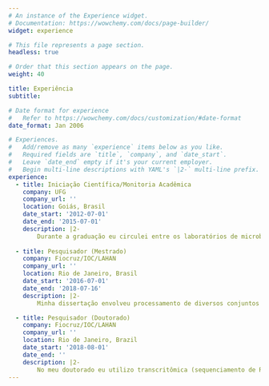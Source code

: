 ```yaml
---
# An instance of the Experience widget.
# Documentation: https://wowchemy.com/docs/page-builder/
widget: experience

# This file represents a page section.
headless: true

# Order that this section appears on the page.
weight: 40

title: Experiência
subtitle:

# Date format for experience
#   Refer to https://wowchemy.com/docs/customization/#date-format
date_format: Jan 2006

# Experiences.
#   Add/remove as many `experience` items below as you like.
#   Required fields are `title`, `company`, and `date_start`.
#   Leave `date_end` empty if it's your current employer.
#   Begin multi-line descriptions with YAML's `|2-` multi-line prefix.
experience:
  - title: Iniciação Científica/Monitoria Acadêmica
    company: UFG
    company_url: ''
    location: Goiás, Brasil
    date_start: '2012-07-01'
    date_end: '2015-07-01'
    description: |2-
        Durante a graduação eu circulei entre os laboratórios de microbiologia (Dra. Jupyracyara C. Barros), bioquímica (Dr. Geraldo L. Sadoyama) e biologia molecular (Dra. Adriana F. Neves), nos quais aprendi sobre cultura celular bacteriana e eucariótica, manipulação de ácidos nucleicos, PCR, SELEX para identificação de aptâmeros, clonagem molecular, identificação e testagem de compostos antimicrobianos.
                
  - title: Pesquisador (Mestrado)
    company: Fiocruz/IOC/LAHAN
    company_url: ''
    location: Rio de Janeiro, Brasil
    date_start: '2016-07-01'
    date_end: '2018-07-16'
    description: |2-
        Minha dissertação envolveu processamento de diversos conjuntos de dados de microarranjo em hanseníase, com objetivo de identificar novas vias biólogicas importantes para a doença. Durante esse período, desenvolvi muito habilidades com bioinformática, especialmente com experimentos de -ômicas, escrita de scripts, desenho de experimentos e visualização de dados. Por fim, passei um tempo no laboratório do professor Stewart Cole, em Lausana, Suíça, trabalhando com sequenciamento de RNA, onde também tive experiência em um laboratório de biossegurança nível 3.

  - title: Pesquisador (Doutorado)
    company: Fiocruz/IOC/LAHAN
    company_url: ''
    location: Rio de Janeiro, Brazil
    date_start: '2018-08-01'
    date_end: ''
    description: |2-
        No meu doutorado eu utilizo transcritômica (sequenciamento de RNA) e biologia molecular para identificar biomarcadores e vias biológicas moduladas em hanseníase, visando aplicações translacionais. Eu também tive a oportunidade de trabalhar em projetos de colaboradores aplicando bioinformática para genômica, como em sequenciamento direcionado de exomas, genotipagem com plataformas de baixa-média vazão e mapeamento de loci de caracteres quantitativos. Em paralelo, estou sempre trabalhando para aprimorar minhas habilidades de programação, delineamento experimental, banco de dados e métodos e técnicas visando reprodutibilidade.  
---
```

